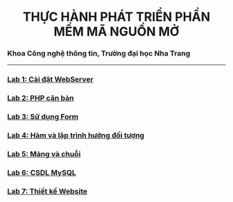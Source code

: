 <h1 align="center"> THỰC HÀNH PHÁT TRIỂN PHẦN MỀM MÃ NGUỒN MỞ
</h1>

<h3>
Khoa Công nghệ thông tin, Trường đại học Nha Trang
</h3>

------------------

### [Lab 1: Cài đặt WebServer](https://github.com/ltbhang/PHP/tree/main/Lab1_WebServerInstallation)
### [Lab 2: PHP căn bản]()
### [Lab 3: Sử dụng Form]()
### [Lab 4: Hàm và lập trình hướng đối tượng]()
### [Lab 5: Mảng và chuỗi ]()
### [Lab 6: CSDL MySQL]()
### [Lab 7: Thiết kế Website]()
